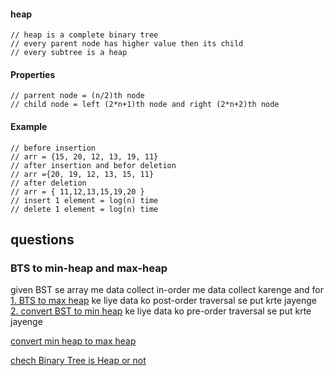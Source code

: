 #### heap

    // heap is a complete binary tree
    // every parent node has higher value then its child
    // every subtree is a heap

#### Properties 

    // parrent node = (n/2)th node
    // child node = left (2*n+1)th node and right (2*n+2)th node

#### Example

    // before insertion
    // arr = {15, 20, 12, 13, 19, 11}
    // after insertion and befor deletion
    // arr ={20, 19, 12, 13, 15, 11}
    // after deletion
    // arr = { 11,12,13,15,19,20 }
    // insert 1 element = log(n) time
    // delete 1 element = log(n) time

## questions
### BTS to min-heap and max-heap
given BST se array me data collect in-order me data collect karenge and for
[1. BTS to max heap](https://github.com/BhavinRaichura/algo/blob/main/binary%20search%20tree/BST%20to%20max%20heap.cpp)
 ke liye data ko post-order traversal se put krte jayenge
[2. convert BST to min heap](https://www.geeksforgeeks.org/convert-bst-min-heap/)
 ke liye data ko pre-order traversal se put krte jayenge


[convert min heap to max heap](https://www.geeksforgeeks.org/convert-min-heap-to-max-heap/)

[chech Binary Tree is Heap or not](https://www.geeksforgeeks.org/check-if-a-given-binary-tree-is-heap/)


